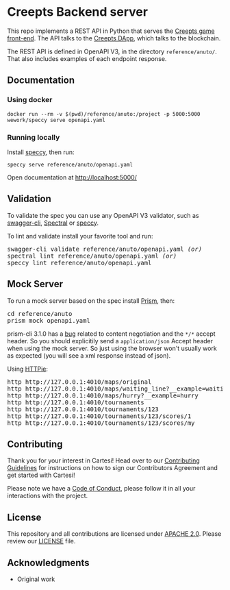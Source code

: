 # Creepts Backend server

This repo implements a REST API in Python that serves the [Creepts game front-end](https://github.com/cartesi/creepts-game).
The API talks to the [Creepts DApp](https://github.com/cartesi/creepts-dapp), which talks to the blockchain.

The REST API is defined in OpenAPI V3, in the directory `reference/anuto/`.
That also includes examples of each endpoint response.

## Documentation

### Using docker

    docker run --rm -v $(pwd)/reference/anuto:/project -p 5000:5000 wework/speccy serve openapi.yaml

### Running locally

Install [speccy](http://speccy.io), then run:

    speccy serve reference/anuto/openapi.yaml

Open documentation at [http://localhost:5000/](http://localhost:5000/)

## Validation

To validate the spec you can use any OpenAPI V3 validator, such as [swagger-cli](https://apitools.dev/swagger-cli/), [Spectral](https://stoplight.io/open-source/spectral/) or [speccy](http://speccy.io).

To lint and validate install your favorite tool and run:

<pre>
swagger-cli validate reference/anuto/openapi.yaml <i>(or)</i>
spectral lint reference/anuto/openapi.yaml <i>(or)</i>
speccy lint reference/anuto/openapi.yaml
</pre>

## Mock Server

To run a mock server based on the spec install [Prism](https://stoplight.io/prism), then:

<pre>
cd reference/anuto
prism mock openapi.yaml
</pre>

prism-cli 3.1.0 has a [bug](https://github.com/stoplightio/prism/pull/578) related to content negotiation and the `*/*` accept header. So you should explicitily send a `application/json` Accept header when using the mock server. So just using the browser won't usually work as expected (you will see a xml response instead of json).

Using [HTTPie](https://httpie.org):

<pre>
http http://127.0.0.1:4010/maps/original
http http://127.0.0.1:4010/maps/waiting_line?__example=waiting_line
http http://127.0.0.1:4010/maps/hurry?__example=hurry
http http://127.0.0.1:4010/tournaments
http http://127.0.0.1:4010/tournaments/123
http http://127.0.0.1:4010/tournaments/123/scores/1
http http://127.0.0.1:4010/tournaments/123/scores/my
</pre>

## Contributing

Thank you for your interest in Cartesi! Head over to our [Contributing Guidelines](CONTRIBUTING.md) for instructions on how to sign our Contributors Agreement and get started with Cartesi!

Please note we have a [Code of Conduct](CODE_OF_CONDUCT.md), please follow it in all your interactions with the project.

## License

This repository and all contributions are licensed under
[APACHE 2.0](https://www.apache.org/licenses/LICENSE-2.0). Please review our [LICENSE](LICENSE) file.

## Acknowledgments

- Original work
